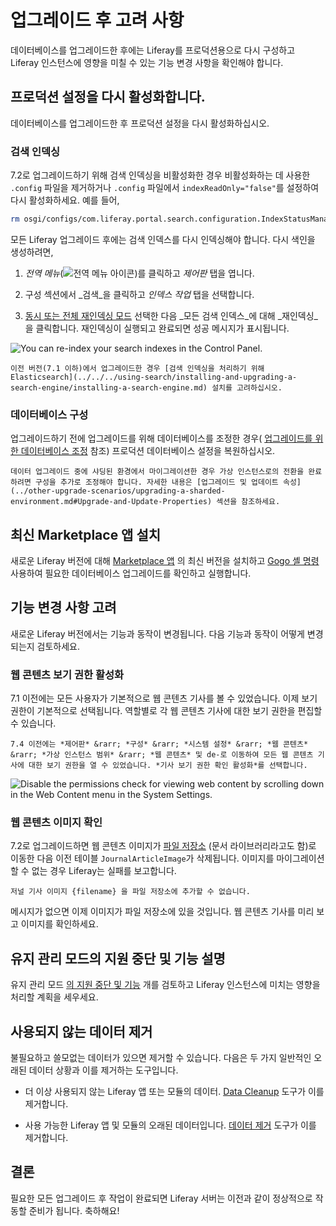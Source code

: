 # 업그레이드 후 고려 사항

데이터베이스를 업그레이드한 후에는 Liferay를 프로덕션용으로 다시 구성하고 Liferay 인스턴스에 영향을 미칠 수 있는 기능 변경 사항을 확인해야 합니다.

## 프로덕션 설정을 다시 활성화합니다.

데이터베이스를 업그레이드한 후 프로덕션 설정을 다시 활성화하십시오.

### 검색 인덱싱

7.2로 업그레이드하기 위해 검색 인덱싱을 비활성화한 경우 비활성화하는 데 사용한 `.config` 파일을 제거하거나 `.config` 파일에서 `indexReadOnly="false"`를 설정하여 다시 활성화하세요. 예를 들어,

```bash
rm osgi/configs/com.liferay.portal.search.configuration.IndexStatusManagerConfiguration.config
```

모든 Liferay 업그레이드 후에는 검색 인덱스를 다시 인덱싱해야 합니다. 다시 색인을 생성하려면,

1. _전역 메뉴_(![전역 메뉴 아이콘](./post-upgrade-considerations/images/01.png))를 클릭하고 _제어판_ 탭을 엽니다.

1. 구성 섹션에서 _검색_을 클릭하고 _인덱스 작업_ 탭을 선택합니다.

1. [동시 또는 전체 재인덱싱 모드](../../../using-search/search-administration-and-tuning/re-indexing-modes.md) 선택한 다음 _모든 검색 인덱스_에 대해 _재인덱싱_을 클릭합니다. 재인덱싱이 실행되고 완료되면 성공 메시지가 표시됩니다.

![You can re-index your search indexes in the Control Panel.](./post-upgrade-considerations/images/01.png)

```{note}
이전 버전(7.1 이하)에서 업그레이드한 경우 [검색 인덱싱을 처리하기 위해 Elasticsearch](../../../using-search/installing-and-upgrading-a-search-engine/installing-a-search-engine.md) 설치를 고려하십시오.
```

### 데이터베이스 구성

업그레이드하기 전에 업그레이드를 위해 데이터베이스를 조정한 경우( [업그레이드를 위한 데이터베이스 조정](../upgrade-stability-and-performance/database-tuning-for-upgrades.md) 참조) 프로덕션 데이터베이스 설정을 복원하십시오.

```{note}
데이터 업그레이드 중에 샤딩된 환경에서 마이그레이션한 경우 가상 인스턴스로의 전환을 완료하려면 구성을 추가로 조정해야 합니다. 자세한 내용은 [업그레이드 및 업데이트 속성](../other-upgrade-scenarios/upgrading-a-sharded-environment.md#Upgrade-and-Update-Properties) 섹션을 참조하세요.
```

## 최신 Marketplace 앱 설치

새로운 Liferay 버전에 대해 [Marketplace 앱](../../../system-administration/installing-and-managing-apps/installing-apps/downloading-apps.md) 의 최신 버전을 설치하고 [Gogo 셸 명령](../upgrade-stability-and-performance/upgrading-modules-using-gogo-shell.md) 사용하여 필요한 데이터베이스 업그레이드를 확인하고 실행합니다.

## 기능 변경 사항 고려

새로운 Liferay 버전에서는 기능과 동작이 변경됩니다. 다음 기능과 동작이 어떻게 변경되는지 검토하세요.

### 웹 콘텐츠 보기 권한 활성화

7.1 이전에는 모든 사용자가 기본적으로 웹 콘텐츠 기사를 볼 수 있었습니다. 이제 보기 권한이 기본적으로 선택됩니다. 역할별로 각 웹 콘텐츠 기사에 대한 보기 권한을 편집할 수 있습니다.

```{note}
7.4 이전에는 *제어판* &rarr; *구성* &rarr; *시스템 설정* &rarr; *웹 콘텐츠* &rarr; *가상 인스턴스 범위* &rarr; *웹 콘텐츠* 및 de-로 이동하여 모든 웹 콘텐츠 기사에 대한 보기 권한을 열 수 있었습니다. *기사 보기 권한 확인 활성화*를 선택합니다.
```

![Disable the permissions check for viewing web content by scrolling down in the Web Content menu in the System Settings.](./post-upgrade-considerations/images/02.png)

### 웹 콘텐츠 이미지 확인

7.2로 업그레이드하면 웹 콘텐츠 이미지가 [파일 저장소](../../../system-administration/file-storage.md) (문서 라이브러리라고도 함)로 이동한 다음 이전 테이블 `JournalArticleImage`가 삭제됩니다. 이미지를 마이그레이션할 수 없는 경우 Liferay는 실패를 보고합니다.

```
저널 기사 이미지 {filename} 을 파일 저장소에 추가할 수 없습니다.
```

메시지가 없으면 이제 이미지가 파일 저장소에 있을 것입니다. 웹 콘텐츠 기사를 미리 보고 이미지를 확인하세요.

## 유지 관리 모드의 지원 중단 및 기능 설명

유지 관리 모드 [의 지원 중단 및 기능](../reference/maintenance-mode-and-deprecations-in-7-3.md) 개를 검토하고 Liferay 인스턴스에 미치는 영향을 처리할 계획을 세우세요.

## 사용되지 않는 데이터 제거

불필요하고 쓸모없는 데이터가 있으면 제거할 수 있습니다. 다음은 두 가지 일반적인 오래된 데이터 상황과 이를 제거하는 도구입니다.

* 더 이상 사용되지 않는 Liferay 앱 또는 모듈의 데이터. [Data Cleanup](../reference/data-cleanup.md) 도구가 이를 제거합니다.

* 사용 가능한 Liferay 앱 및 모듈의 오래된 데이터입니다. [데이터 제거](../reference/data-removal.md) 도구가 이를 제거합니다.

## 결론

필요한 모든 업그레이드 후 작업이 완료되면 Liferay 서버는 이전과 같이 정상적으로 작동할 준비가 됩니다. 축하해요!
